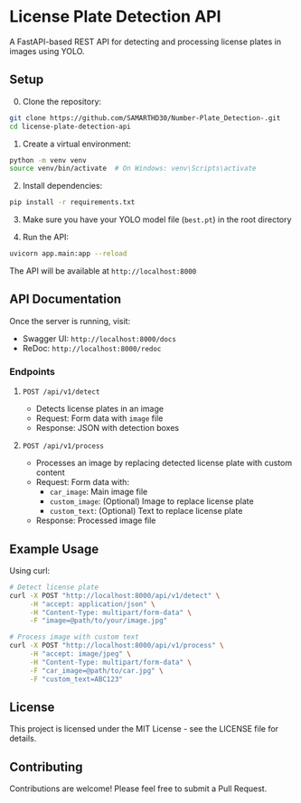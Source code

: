 # License Plate Detection API

A FastAPI-based REST API for detecting and processing license plates in images using YOLO.

## Setup
0. Clone the repository:
```bash
git clone https://github.com/SAMARTHD30/Number-Plate_Detection-.git
cd license-plate-detection-api
```

1. Create a virtual environment:
```bash
python -m venv venv
source venv/bin/activate  # On Windows: venv\Scripts\activate
```

2. Install dependencies:
```bash
pip install -r requirements.txt
```

3. Make sure you have your YOLO model file (`best.pt`) in the root directory

4. Run the API:
```bash
uvicorn app.main:app --reload
```

The API will be available at `http://localhost:8000`

## API Documentation

Once the server is running, visit:
- Swagger UI: `http://localhost:8000/docs`
- ReDoc: `http://localhost:8000/redoc`

### Endpoints

1. `POST /api/v1/detect`
   - Detects license plates in an image
   - Request: Form data with `image` file
   - Response: JSON with detection boxes

2. `POST /api/v1/process`
   - Processes an image by replacing detected license plate with custom content
   - Request: Form data with:
     - `car_image`: Main image file
     - `custom_image`: (Optional) Image to replace license plate
     - `custom_text`: (Optional) Text to replace license plate
   - Response: Processed image file

## Example Usage

Using curl:

```bash
# Detect license plate
curl -X POST "http://localhost:8000/api/v1/detect" \
     -H "accept: application/json" \
     -H "Content-Type: multipart/form-data" \
     -F "image=@path/to/your/image.jpg"

# Process image with custom text
curl -X POST "http://localhost:8000/api/v1/process" \
     -H "accept: image/jpeg" \
     -H "Content-Type: multipart/form-data" \
     -F "car_image=@path/to/car.jpg" \
     -F "custom_text=ABC123"
```

## License

This project is licensed under the MIT License - see the LICENSE file for details.

## Contributing

Contributions are welcome! Please feel free to submit a Pull Request.
